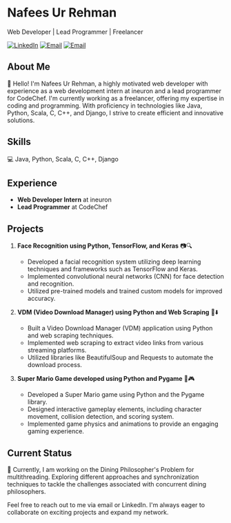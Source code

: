 # Nafees Ur Rehman
Web Developer | Lead Programmer | Freelancer

[![LinkedIn](https://img.shields.io/badge/LinkedIn-%40nafees--ur--r-blue?style=flat-square&logo=linkedin)](https://www.linkedin.com/in/nafees-ur-r-4100b7134/)
[![Email](https://img.shields.io/badge/Email-nafeesurrehman11%40gmail.com-red?style=flat-square&logo=gmail)](mailto:nafeesurrehman11@gmail.com)
[![Email](https://img.shields.io/badge/Email-nafeesurrehman11%40outlook.com-red?style=flat-square&logo=outlook)](mailto:nafeesurrehman11@outlook.com)

## About Me
👋 Hello! I'm Nafees Ur Rehman, a highly motivated web developer with experience as a web development intern at ineuron and a lead programmer for CodeChef. I'm currently working as a freelancer, offering my expertise in coding and programming. With proficiency in technologies like Java, Python, Scala, C, C++, and Django, I strive to create efficient and innovative solutions.

## Skills
💻 Java, Python, Scala, C, C++, Django

## Experience
- **Web Developer Intern** at ineuron
- **Lead Programmer** at CodeChef

## Projects
1. **Face Recognition using Python, TensorFlow, and Keras** 📷🔍
   - Developed a facial recognition system utilizing deep learning techniques and frameworks such as TensorFlow and Keras.
   - Implemented convolutional neural networks (CNN) for face detection and recognition.
   - Utilized pre-trained models and trained custom models for improved accuracy.

2. **VDM (Video Download Manager) using Python and Web Scraping** 🎥⬇️
   - Built a Video Download Manager (VDM) application using Python and web scraping techniques.
   - Implemented web scraping to extract video links from various streaming platforms.
   - Utilized libraries like BeautifulSoup and Requests to automate the download process.

3. **Super Mario Game developed using Python and Pygame** 🍄🎮
   - Developed a Super Mario game using Python and the Pygame library.
   - Designed interactive gameplay elements, including character movement, collision detection, and scoring system.
   - Implemented game physics and animations to provide an engaging gaming experience.

## Current Status
🔧 Currently, I am working on the Dining Philosopher's Problem for multithreading. Exploring different approaches and synchronization techniques to tackle the challenges associated with concurrent dining philosophers.

Feel free to reach out to me via email or LinkedIn. I'm always eager to collaborate on exciting projects and expand my network.

